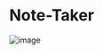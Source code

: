 # Note-Taker

![image](https://github.com/Wodaloo/Note-Taker/assets/119343529/54992434-c06c-489e-bf5f-8e8e0f48042a)
